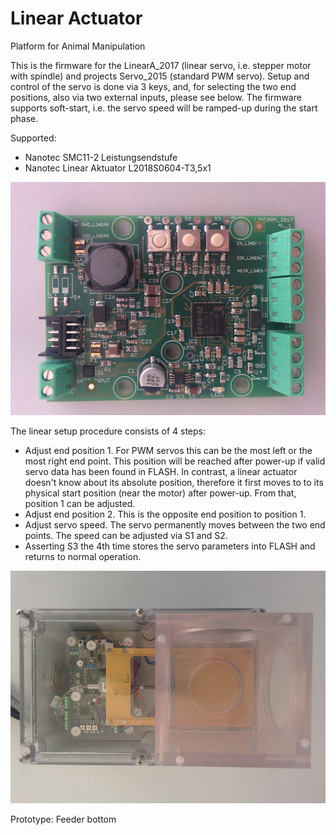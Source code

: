 ﻿# Linear Actuator

Platform for Animal Manipulation 

This is the firmware for the LinearA_2017 (linear servo, i.e. stepper motor with spindle)
and projects Servo_2015 (standard PWM servo).
Setup and control of the servo is done
via 3 keys, and, for selecting the two end positions, also via two external
inputs, please see below.  The firmware supports soft-start, i.e. the servo
speed will be ramped-up during the start phase.

Supported:
- Nanotec SMC11-2 Leistungsendstufe
- Nanotec Linear Aktuator L2018S0604-T3,5x1
 

![My image](https://github.com/peterloes/Linear_Engine/blob/master/Getting_Started_Tutorial/2_Electronic_board.jpg)


The linear setup procedure consists of 4 steps:
- Adjust end position 1.  For PWM servos this can be the most left or the
  most right end point.  This position will be reached after power-up if
  valid servo data has been found in FLASH.  In contrast, a linear actuator
  doesn't know about its absolute position, therefore it first moves to
  to its physical start position (near the motor) after power-up.  From
  that, position 1 can be adjusted.
- Adjust end position 2.  This is the opposite end position to position 1.
- Adjust servo speed.  The servo permanently moves between the two end
  points.  The speed can be adjusted via S1 and S2.
- Asserting S3 the 4th time stores the servo parameters into FLASH and
  returns to normal operation.

![My image](https://github.com/peterloes/Linear_Engine/blob/master/Getting_Started_Tutorial/1_MOMO_Shutter.jpg)

Prototype: Feeder bottom
